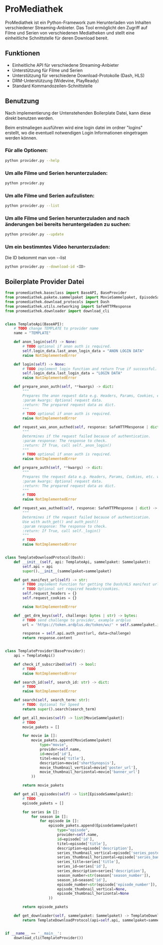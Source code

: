 # ProMediathek
ProMediathek ist ein Python-Framework zum Herunterladen von Inhalten verschiedener Streaming-Anbieter.
Das Tool ermöglicht den Zugriff auf Filme und Serien von verschiedenen Mediatheken und stellt eine einheitliche Schnittstelle für deren Download bereit.

## Funktionen

- Einheitliche API für verschiedene Streaming-Anbieter
- Unterstützung für Filme und Serien
- Unterstützung für verschiedene Download-Protokolle (Dash, HLS)
- DRM-Unterstützung (Widevine, PlayReady)
- Standard Kommandozeilen-Schnittstelle

## Benutzung
Nach implementierung der Untenstehenden Boilerplate Datei, kann diese direkt benutzen werden.

Beim erstmaliegen ausführen wird eine login datei im ordner "logins" erstellt, wo die eventuell notwendigen Login Informationen eingetragen werden können.


### Für alle Optionen:
```bash
python provider.py --help
```

### Um alle Filme und Serien herunterzuladen:
```bash
python provider.py 
```

### Um alle Filme und Serien aufzulisten:
```bash
python provider.py --list
```

### Um alle Filme und Serien herunterzuladen and nach änderungen bei bereits heruntergeladen zu suchen:
```bash
python provider.py --update
```

### Um ein bestimmtes Video herunterzuladen:
Die ID bekommt man von --list
```bash
python provider.py --download-id <ID>
```


## Boilerplate Provider Datei
```python
from promediathek.baseclass import BaseAPI, BaseProvider
from promediathek.pakete.sammelpaket import MovieSammelpaket, EpisodeSammelpaket, Sammelpaket
from promediathek.download_protocols import Dash
from promediathek.utils.networking import SafeHTTPResponse
from promediathek.downloader import download_cli


class TemplateApi(BaseAPI):
    # TODO change TEMPLATE to provider name
    name = "TEMPLATE"

    def anon_login(self) -> None:
        # TODO optional if anon auth is required.
        self.login_data.last_anon_login_data = "ANON LOGIN DATA"
        raise NotImplementedError

    def login(self) -> None:
        # TODO implement login function and return True if successful.
        self.login_data.last_login_data = "LOGIN DATA"
        raise NotImplementedError

    def prepare_anon_auth(self, **kwargs) -> dict:
        """
        Prepares the anon request data e.g. Headers, Params, Cookies, etc. with the required anon auth data.
        :param kwargs: Optional request data.
        :return: The prepared request data as dict.
        """
        # TODO optional if anon auth is required.
        raise NotImplementedError

    def request_was_anon_authed(self, response: SafeHTTPResponse | dict) -> bool:
        """
        Determines if the request failed because of authentication.
        :param response: The response to check.
        :return: If True, call self._anon_login()
        """
        # TODO optional if anon auth is required.
        raise NotImplementedError

    def prepare_auth(self, **kwargs) -> dict:
        """
        Prepares the request data e.g. Headers, Params, Cookies, etc. with the required auth data.
        :param kwargs: Optional request data.
        :return: The prepared request data as dict.
        """
        # TODO
        raise NotImplementedError

    def request_was_authed(self, response: SafeHTTPResponse | dict) -> bool:
        """
        Determines if the request failed because of authentication.
        Use with auth_get() and auth_post()
        :param response: The response to check.
        :return: If True, call self._login()
        """
        # TODO
        raise NotImplementedError


class TemplateDownloadProtocol(Dash):
    def __init__(self, api: TemplateApi, sammelpaket: Sammelpaket):
        self.api = api
        super().__init__(sammelpaket=sammelpaket)

    def get_manifest_url(self) -> str:
        # TODO implement Function for getting the Dash/HLS manifest url.
        # TODO Optional set required headers/cookies.
        self.request_headers = {}
        self.request_cookies = {}

        raise NotImplementedError

    def _get_drm_keys(self, challenge: bytes | str) -> bytes:
        # TODO send challenge to provider, example ardplus
        url = 'https://token.ardplus.de/token/wv/' + self.sammelpaket.id

        response = self.api.auth_post(url, data=challenge)
        return response.content


class TemplateProvider(BaseProvider):
    api = TemplateApi()

    def check_if_subscribed(self) -> bool:
        # TODO
        raise NotImplementedError

    def search_id(self, search_id: str) -> dict:
        # TODO
        raise NotImplementedError

    def search(self, search_term: str):
        # TODO: Optional for Speed
        return super().search(search_term)

    def get_all_movies(self) -> list[MovieSammelpaket]:
        # TODO
        movie_pakets = []

        for movie in []:
            movie_pakets.append(MovieSammelpaket(
                type="movie",
                provider=self.name,
                id=movie['id'],
                titel=movie['title'],
                description=movie['shortSynopsis'],
                movie_thumbnail_vertical=movie['poster_url'],
                movie_thumbnail_horizontal=movie['banner_url']
            ))

        return movie_pakets

    def get_all_episodes(self) -> list[EpisodeSammelpaket]:
        # TODO
        episode_pakets = []

        for series in []:
            for season in []:
                for episode in []:
                    episode_pakets.append(EpisodeSammelpaket(
                        type="episode",
                        provider=self.name,
                        id=episode['id'],
                        titel=episode['title'],
                        description=episode['description'],
                        series_thumbnail_vertical=episode['series_poster_url'],
                        series_thumbnail_horizontal=episode['series_banner_url'],
                        series_title=series['title'],
                        series_id=series['id'],
                        series_description=series['description'],
                        season_number=str(season['season_number']),
                        season_id=season['id'],
                        episode_number=str(episode['episode_number']),
                        episode_thumbnail_vertical=None,
                        episode_thumbnail_horizontal=None
                    ))

        return episode_pakets

    def get_downloader(self, sammelpaket: Sammelpaket) -> TemplateDownloadProtocol:
        return TemplateDownloadProtocol(api=self.api, sammelpaket=sammelpaket)


if __name__ == '__main__':
    download_cli(TemplateProvider())
```
